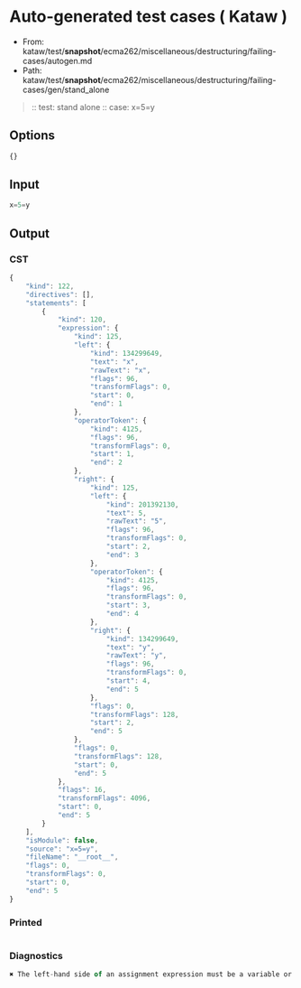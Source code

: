 # Auto-generated test cases ( Kataw )
- From: kataw/test/__snapshot__/ecma262/miscellaneous/destructuring/failing-cases/autogen.md
- Path: kataw/test/__snapshot__/ecma262/miscellaneous/destructuring/failing-cases/gen/stand_alone
> :: test: stand alone
> :: case: x=5=y
## Options

`````js
{}
`````
## Input

`````js
x=5=y
`````
## Output

### CST

```javascript
{
    "kind": 122,
    "directives": [],
    "statements": [
        {
            "kind": 120,
            "expression": {
                "kind": 125,
                "left": {
                    "kind": 134299649,
                    "text": "x",
                    "rawText": "x",
                    "flags": 96,
                    "transformFlags": 0,
                    "start": 0,
                    "end": 1
                },
                "operatorToken": {
                    "kind": 4125,
                    "flags": 96,
                    "transformFlags": 0,
                    "start": 1,
                    "end": 2
                },
                "right": {
                    "kind": 125,
                    "left": {
                        "kind": 201392130,
                        "text": 5,
                        "rawText": "5",
                        "flags": 96,
                        "transformFlags": 0,
                        "start": 2,
                        "end": 3
                    },
                    "operatorToken": {
                        "kind": 4125,
                        "flags": 96,
                        "transformFlags": 0,
                        "start": 3,
                        "end": 4
                    },
                    "right": {
                        "kind": 134299649,
                        "text": "y",
                        "rawText": "y",
                        "flags": 96,
                        "transformFlags": 0,
                        "start": 4,
                        "end": 5
                    },
                    "flags": 0,
                    "transformFlags": 128,
                    "start": 2,
                    "end": 5
                },
                "flags": 0,
                "transformFlags": 128,
                "start": 0,
                "end": 5
            },
            "flags": 16,
            "transformFlags": 4096,
            "start": 0,
            "end": 5
        }
    ],
    "isModule": false,
    "source": "x=5=y",
    "fileName": "__root__",
    "flags": 0,
    "transformFlags": 0,
    "start": 0,
    "end": 5
}
```

### Printed

```javascript

```

### Diagnostics

```javascript
✖ The left-hand side of an assignment expression must be a variable or a property access - start: 3, end: 4

```

